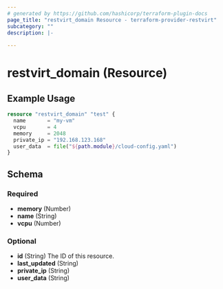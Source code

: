 ```yaml
---
# generated by https://github.com/hashicorp/terraform-plugin-docs
page_title: "restvirt_domain Resource - terraform-provider-restvirt"
subcategory: ""
description: |-
  
---
```


# restvirt_domain (Resource)



## Example Usage

```terraform
resource "restvirt_domain" "test" {
  name       = "my-vm"
  vcpu       = 4
  memory     = 2048
  private_ip = "192.168.123.168"
  user_data  = file("${path.module}/cloud-config.yaml")
}
```

<!-- schema generated by tfplugindocs -->
## Schema

### Required

- **memory** (Number)
- **name** (String)
- **vcpu** (Number)

### Optional

- **id** (String) The ID of this resource.
- **last_updated** (String)
- **private_ip** (String)
- **user_data** (String)


